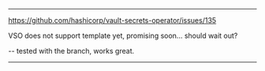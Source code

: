 
---
https://github.com/hashicorp/vault-secrets-operator/issues/135

VSO does not support template yet, promising soon... should wait out?

-- tested with the branch, works great.

---

